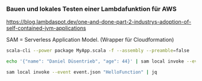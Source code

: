 ### Bauen und lokales Testen einer Lambdafunktion für AWS

https://blog.lambdaspot.dev/one-and-done-part-2-industrys-adoption-of-self-contained-jvm-applications

SAM = Serverless Application Model. (Wrapper für Cloudformation)

```bash
scala-cli --power package MyApp.scala -f --assembly --preamble=false
```

```bash
echo '{"name": "Daniel Düsentrieb", "age": 44}' | sam local invoke --event - "HelloFunction" | jq
```

```bash
sam local invoke --event event.json "HelloFunction" | jq
```